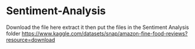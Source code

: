 # Sentiment-Analysis
Download the file here extract it then put the files in the Sentiment Analysis folder
https://www.kaggle.com/datasets/snap/amazon-fine-food-reviews?resource=download
